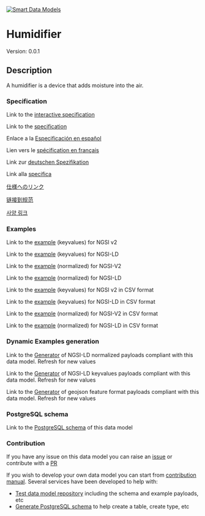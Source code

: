 [![Smart Data Models](https://smartdatamodels.org/wp-content/uploads/2022/01/SmartDataModels_logo.png "Logo")](https://smartdatamodels.org)
# Humidifier
Version: 0.0.1

## Description 

A humidifier is a device that adds moisture into the air.
### Specification

Link to the [interactive specification](https://swagger.lab.fiware.org/?url=https://smart-data-models.github.io/dataModel.S4BLDG/Humidifier/swagger.yaml)

Link to the [specification](https://github.com/smart-data-models/dataModel.S4BLDG/blob/master/Humidifier/doc/spec.md)

Enlace a la [Especificación en español](https://github.com/smart-data-models/dataModel.S4BLDG/blob/master/Humidifier/doc/spec_ES.md)

Lien vers le [spécification en français](https://github.com/smart-data-models/dataModel.S4BLDG/blob/master/Humidifier/doc/spec_FR.md)

Link zur [deutschen Spezifikation](https://github.com/smart-data-models/dataModel.S4BLDG/blob/master/Humidifier/doc/spec_DE.md)

Link alla [specifica](https://github.com/smart-data-models/dataModel.S4BLDG/blob/master/Humidifier/doc/spec_IT.md)

[仕様へのリンク](https://github.com/smart-data-models/dataModel.S4BLDG/blob/master/Humidifier/doc/spec_JA.md)

[链接到规范](https://github.com/smart-data-models/dataModel.S4BLDG/blob/master/Humidifier/doc/spec_ZH.md)

[사양 링크](https://github.com/smart-data-models/dataModel.S4BLDG/blob/master/Humidifier/doc/spec_KO.md)
### Examples

Link to the [example](https://smart-data-models.github.io/dataModel.S4BLDG/Humidifier/examples/example.json) (keyvalues) for NGSI v2

Link to the [example](https://smart-data-models.github.io/dataModel.S4BLDG/Humidifier/examples/example.jsonld) (keyvalues) for NGSI-LD

Link to the [example](https://smart-data-models.github.io/dataModel.S4BLDG/Humidifier/examples/example-normalized.json) (normalized) for NGSI-V2

Link to the [example](https://smart-data-models.github.io/dataModel.S4BLDG/Humidifier/examples/example-normalized.jsonld) (normalized) for NGSI-LD

Link to the [example](https://github.com/smart-data-models/dataModel.S4BLDG/blob/master/Humidifier/examples/example.json.csv) (keyvalues) for NGSI v2 in CSV format

Link to the [example](https://github.com/smart-data-models/dataModel.S4BLDG/blob/master/Humidifier/examples/example.jsonld.csv) (keyvalues) for NGSI-LD in CSV format

Link to the [example](https://github.com/smart-data-models/dataModel.S4BLDG/blob/master/Humidifier/examples/example-normalized.json.csv) (normalized) for NGSI-V2 in CSV format

Link to the [example](https://github.com/smart-data-models/dataModel.S4BLDG/blob/master/Humidifier/examples/example-normalized.jsonld.csv) (normalized) for NGSI-LD in CSV format
### Dynamic Examples generation

Link to the [Generator](https://smartdatamodels.org/extra/ngsi-ld_generator.php?schemaUrl=https://raw.githubusercontent.com/smart-data-models/dataModel.S4BLDG/master/Humidifier/schema.json&email=info@smartdatamodels.org) of NGSI-LD normalized payloads compliant with this data model. Refresh for new values

Link to the [Generator](https://smartdatamodels.org/extra/ngsi-ld_generator_keyvalues.php?schemaUrl=https://raw.githubusercontent.com/smart-data-models/dataModel.S4BLDG/master/Humidifier/schema.json&email=info@smartdatamodels.org) of NGSI-LD keyvalues payloads compliant with this data model. Refresh for new values

Link to the [Generator](https://smartdatamodels.org/extra/geojson_features_generator.php?schemaUrl=https://raw.githubusercontent.com/smart-data-models/dataModel.S4BLDG/master/Humidifier/schema.json&email=info@smartdatamodels.org) of geojson feature format payloads compliant with this data model. Refresh for new values
### PostgreSQL schema

Link to the [PostgreSQL schema](https://github.com/smart-data-models/dataModel.S4BLDG/blob/master/Humidifier/schema.sql) of this data model
### Contribution

 If you have any issue on this data model you can raise an [issue](https://github.com/smart-data-models/dataModel.S4BLDG/issues)  or contribute with a [PR](https://github.com/smart-data-models/dataModel.S4BLDG/pulls)

 If you wish to develop your own data model you can start from [contribution manual](https://bit.ly/contribution_manual). Several services have been developed to help with: 
 - [Test data model repository](https://smartdatamodels.org/index.php/data-models-contribution-api/) including the schema and example payloads, etc
 - [Generate PostgreSQL schema](https://smartdatamodels.org/index.php/sql-service/) to help create a table, create type, etc